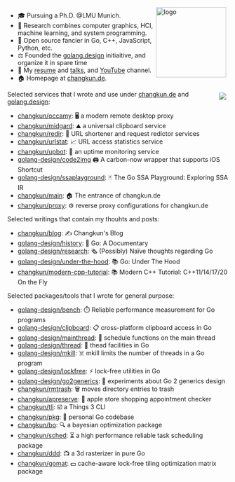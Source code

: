 <img src="https://github-readme-stats.vercel.app/api?username=changkun&show_icons=true" alt="logo" height="160" align="right" style="margin: 5px; margin-bottom: 20px;" />

- 🎓  Pursuing a Ph.D. @LMU Munich.
- 🔭  Research combines computer graphics, HCI, machine learning, and system programming.
- 🌱  Open source fancier in Go, C++, JavaScript, Python, etc.
- ⚖️  Founded the [golang.design](https://golang.design) initiaitive, and organize it in spare time
- 💬  My [resume](https://changkun.de/s/resume) and [talks](https://changkun.de/s/talks), and [YouTube](https://changkun.de/s/youtube) channel.
- 🏠  Homepage at [changkun.de](https://changkun.de).

<img src="https://changkun.de/urlstat?mode=github&repo=changkun/changkun" align="right" style="margin: 5px; margin-bottom: 20px;" />

Selected services that I wrote and use under [changkun.de](https://changkun.de) and [golang.design](https://golang.design):

- [changkun/occamy](https://github.com/changkun/occamy): 🖥️ a modern remote desktop proxy
- [changkun/midgard](https://github.com/changkun/midgard): ⛰️ a universal clipboard service
- [changkun/redir](https://github.com/changkun/redir): 🧭 URL shortener and request redictor services
- [changkun/urlstat](https://github.com/changkun/urlstat): 📈 URL access statistics service
- [changkun/upbot](https://github.com/changkun/upbot): 🤖 an uptime monitoring service
- [golang-design/code2img](https://github.com/golang-design/code2img) 🖨️ A carbon-now wrapper that supports iOS Shortcut
- [golang-design/ssaplayground](https://github.com/golang-design/ssaplayground): 🃏 The Go SSA Playground: Exploring SSA IR
- [changkun/main](https://github.com/changkun/main): 🏠 The entrance of changkun.de
- [changkun/proxy](https://github.com/changkun/proxy): ⚙️ reverse proxy configurations for changkun.de

Selected writings that contain my thouhts and posts:

- [changkun/blog](https://github.com/changkun/blog): ✍️ Changkun's Blog
- [golang-design/history](https://github.com/golang-design/history): 📝 Go: A Documentary
- [golang-design/research](https://github.com/golang-design/research): 🗞️ (Possibly) Naïve thoughts regarding Go
- [golang-design/under-the-hood](https://github.com/golang-design/under-the-hood): 📚 Go: Under The Hood
- [changkun/modern-cpp-tutorial](https://github.com/changkun/modern-cpp-tutorial): 📚 Modern C++ Tutorial: C++11/14/17/20 On the Fly

Selected packages/tools that I wrote for general purpose:

- [golang-design/bench](https://github.com/golang-design/bench): ⏱️ Reliable performance measurement for Go programs
- [golang-design/clipboard](https://github.com/golang-design/clipboard): 📋 cross-platform clipboard access in Go
- [golang-design/mainthread](https://github.com/golang-design/mainthread): 🔀 schedule functions on the main thread
- [golang-design/thread](https://github.com/golang-design/thread): 🧵 thead facilities in Go
- [golang-design/mkill](https://github.com/golang-design/mkill): ☠️ mkill limits the number of threads in a Go program
- [golang-design/lockfree](https://github.com/golang-design/lockfree): ⚡️ lock-free utilities in Go
- [golang-design/go2generics](https://github.com/golang-design/go2generics): 🧪 experiments about Go 2 generics design
- [changkun/rmtrash](https://github.com/changkun/rmtrash): 🗑️ moves directory entries to trash
- [changkun/apreserve](https://github.com/changkun/apreserve):  apple store shopping appointment checker
- [changkun/tli](https://github.com/changkun/tli): ☑️ a Things 3 CLI
- [changkun/pkg](https://github.com/changkun/pkg): 🥼 personal Go codebase
- [changkun/bo](https://github.com/changkun/bo): 🔍 a bayesian optimization package
- [changkun/sched](https://github.com/changkun/sched): ⏳ a high performance reliable task scheduling package
- [changkun/ddd](https://github.com/changkun/ddd): 📺 a 3d rasterizer in pure Go
- [changkun/gomat](https://github.com/changkun/gomat): 💵 cache-aware lock-free tiling optimization matrix package

<!--
**changkun/changkun** is a ✨ _special_ ✨ repository because its `README.md` (this file) appears on your GitHub profile.

Here are some ideas to get you started:

- 🔭 I’m currently working on ...
- 🌱 I’m currently learning ...
- 👯 I’m looking to collaborate on ...
- 🤔 I’m looking for help with ...
- 💬 Ask me about ...
- 📫 How to reach me: ...
- 😄 Pronouns: ...
- ⚡ Fun fact: ...
-->
